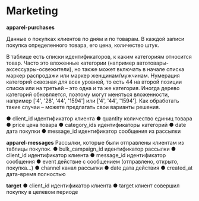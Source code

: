 # Marketing

**__apparel-purchases__**

Данные о покупках клиентов по дням и по товарам. В каждой записи покупка определенного товара, его цена, количество штук.

В таблице есть списки идентификаторов, к каким категориям относится товар. Часто
это вложенные категории (например автотовары-аксессуары-освежители), но также может
включать в начале списка маркер распродажи или маркер женщинам/мужчинам.
Нумерация категорий сквозная для всех уровней, то есть 44 на второй позиции списка
или на третьей – это одна и та же категория. Иногда дерево категорий обновляется, поэтому
могут меняться вложенности, например ['4', '28', '44', '1594'] или ['4', '44', '1594']. Как
обработать такие случаи – можете предлагать свои варианты решения.

● client_id идентификатор клиента
● quantity количество единиц товара
● price цена товара
● category_ids идентификаторы категорий
● date дата покупки
● message_id идентификатор сообщения из рассылки

**__apparel-messages__**
Рассылки, которые были отправлены клиентам из таблицы покупок.
● bulk_campaign_id идентификатор рассылки
● client_id идентификатор клиента
● message_id идентификатор сообщения
● event действие с сообщением (отправлено, открыто, покупка…)
● channel канал рассылки
● date дата действия
● created_at дата-время полностью

**__target__**
● client_id идентификатор клиента
● target клиент совершил покупку в целевом периоде
